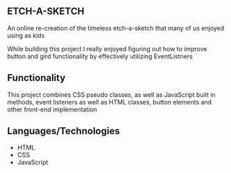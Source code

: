 ## ETCH-A-SKETCH

An online re-creation of the timeless etch-a-sketch that many of us enjoyed using as kids 

While building this project I really enjoyed figuring out how to improve button and gird functionality by effectively utilizing EventListners

## Functionality

This project combines CSS pseudo classes, as well as JavaScript built in methods, event listeners as well as HTML classes, button elements and other front-end implementation 

## Languages/Technologies

- HTML
- CSS
- JavaScript




